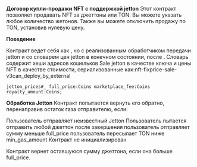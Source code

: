**Договор купли-продажи NFT с поддержкой jetton**
Этот контракт позволяет продавать NFT за джеттоны или TON. Вы можете указать любое количество жетонов. Также вы можете отключить продажу по TON, установив нулевую цену.

**Поведение**

Контракт ведет себя как , но с реализованным обработчиком передачи jetton и со словарем цен jetton в конечном состоянии, после . Словарь содержит хеши адресов кошельков Sale jetton в качестве ключа и цены NFT в качестве стоимости, сериализованные как:nft-fixprice-sale-v3can_deploy_by_external

```
jetton_prices#_ full_price:Coins marketplace_fee:Coins royalty_amount:Coins;
```
**Обработка Jetton**
Контракт попытается вернуть его обратно, перенаправив остаток газа отправителю, если:

Пользователь отправляет неизвестный Jetton
Пользователь пытается отправить любой джеттон после завершения
пользователь отправляет сумму меньше full_price
пользователь пересылает TON ниже min_gas_amount
Контракт не инициализирован

Контракт вернет оставшуюся сумму джеттона, если она больше full_price.
